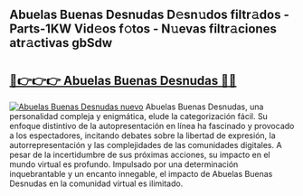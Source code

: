 ## Abuelas Buenas Desnudas D𝚎sn𝚞dos filtr𝚊dos - Parts-1KW Vid𝚎os f𝚘tos - N𝚞evas filtr𝚊ciones atr𝚊ctivas gbSdw

# <h2><a href="http://mb605vd.tromn.icu/?c=Abuelas+Buenas+Desnudas">🔗👉👉👉 Abuelas Buenas Desnudas 🔗🔗</a></h2>

[![Abuelas Buenas Desnudas nuevo](https://i.imgur.com/pEAQMta.gif)](http://mb605vd.tromn.icu/?c=Abuelas+Buenas+Desnudas)
Abuelas Buenas Desnudas, una personalidad compleja y enigmática, elude la categorización fácil. Su enfoque distintivo de la autopresentación en línea ha fascinado y provocado a los espectadores, incitando debates sobre la libertad de expresión, la autorrepresentación y las complejidades de las comunidades digitales. A pesar de la incertidumbre de sus próximas acciones, su impacto en el mundo virtual es profundo. Impulsado por una determinación inquebrantable y un encanto innegable, el impacto de Abuelas Buenas Desnudas en la comunidad virtual es ilimitado.
